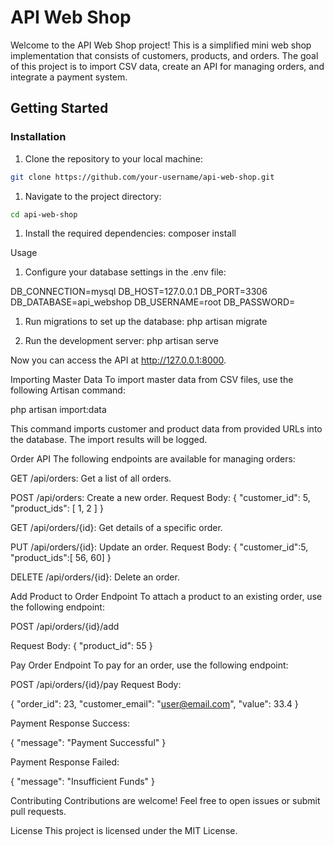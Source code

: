 # API Web Shop

Welcome to the API Web Shop project! This is a simplified mini web shop implementation that consists of customers, products, and orders. The goal of this project is to import CSV data, create an API for managing orders, and integrate a payment system.

## Getting Started

### Installation

1. Clone the repository to your local machine:

```bash
git clone https://github.com/your-username/api-web-shop.git
```

1. Navigate to the project directory:

```bash
cd api-web-shop
```

1. Install the required dependencies:
composer install

Usage
1. Configure your database settings in the .env file:

DB_CONNECTION=mysql
DB_HOST=127.0.0.1
DB_PORT=3306
DB_DATABASE=api_webshop
DB_USERNAME=root
DB_PASSWORD=

1. Run migrations to set up the database:
php artisan migrate

1. Run the development server:
php artisan serve


Now you can access the API at http://127.0.0.1:8000.


Importing Master Data
To import master data from CSV files, use the following Artisan command:


php artisan import:data

This command imports customer and product data from provided URLs into the database. The import results will be logged.


Order API
The following endpoints are available for managing orders:

GET /api/orders: Get a list of all orders.

POST /api/orders: Create a new order.
Request Body:
{
    "customer_id": 5,
    "product_ids": [ 1, 2 ]
}

GET /api/orders/{id}: Get details of a specific order.

PUT /api/orders/{id}: Update an order.
Request Body:
{
    "customer_id":5,
    "product_ids":[ 56, 60]
}

DELETE /api/orders/{id}: Delete an order.

Add Product to Order Endpoint
To attach a product to an existing order, use the following endpoint:

POST /api/orders/{id}/add

Request Body:
{
    "product_id": 55
}


Pay Order Endpoint
To pay for an order, use the following endpoint:

POST /api/orders/{id}/pay
Request Body:

{
    "order_id": 23,
    "customer_email": "user@email.com",
    "value": 33.4
}


Payment Response Success:

{
    "message": "Payment Successful"
}

Payment Response Failed:

{
    "message": "Insufficient Funds"
}

Contributing
Contributions are welcome! Feel free to open issues or submit pull requests.

License
This project is licensed under the MIT License.